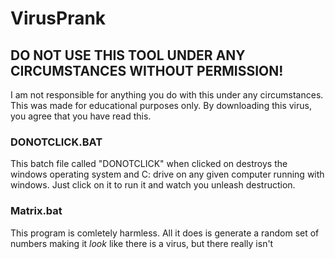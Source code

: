 # VirusPrank
## DO NOT USE THIS TOOL UNDER ANY CIRCUMSTANCES WITHOUT PERMISSION!

I am not responsible for anything you do with this under any circumstances. This was made for educational purposes only. By downloading this virus, you agree that you have  read  this.

### DONOTCLICK.BAT

This batch file called "DONOTCLICK" when clicked on destroys the windows operating system and C: drive on any given computer running with windows. Just click on it to run it and watch you unleash destruction.

### Matrix.bat

This program is comletely harmless. All it does is generate a random set of numbers making it *look* like there is a virus, but there really isn't

